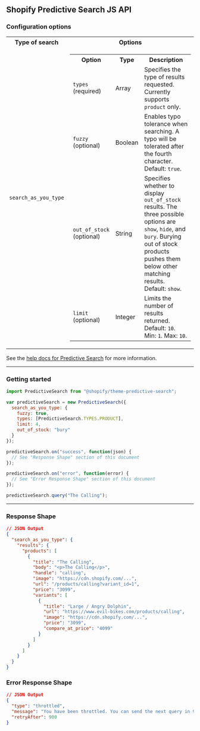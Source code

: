 ## Shopify Predictive Search JS API

### Configuration options 

<table>
  <tr>
    <th width="30%">Type of search</th>
    <th>Options</th>
  </tr>
  <tr>
    <td><code>search_as_you_type</code></td>
    <td>
      <table>
        <tr>
          <th width="30%">Option</th>
          <th>Type</th>
          <th>Description</th>
        </tr>
        <tr>
          <td><code>types</code> (required)</td>
          <td>Array</td>
          <td>Specifies the type of results requested. Currently supports <code>product</code> only.</td>
        </tr>
        <tr>
          <td><code>fuzzy</code> (optional)</td>
          <td>Boolean</td>
          <td>Enables typo tolerance when searching. A typo will be tolerated after the fourth character. Default: <code>true</code>.</td>
        </tr>
        <tr>
          <td><code>out_of_stock</code> (optional)</td>
          <td>String</td>
          <td>Specifies whether to display <code>out_of_stock</code> results. The three possible options are <code>show</code>, <code>hide</code>, and <code>bury</code>. Burying out of stock products pushes them below other matching results.  Default: <code>show</code>.</td>
        </tr>
        <tr>
          <td><code>limit</code> (optional)</td>
          <td>Integer</td>
          <td>Limits the number of results returned. Default: <code>10</code>. Min:  <code>1</code>. Max: <code>10</code>.</td>
        </tr>
      </table>
    </td>
  </tr>
</table>

See the [help docs for Predictive Search](https://help.shopify.com/en/themes/development/predictive-search) for more information.

---

### Getting started

```javascript
import PredictiveSearch from "@shopify/theme-predictive-search";

var predictiveSearch = new PredictiveSearch({
  search_as_you_type: {
    fuzzy: true,
    types: [PredictiveSearch.TYPES.PRODUCT],
    limit: 4,
    out_of_stock: "bury"
  }
});

predictiveSearch.on("success", function(json) {
  // See "Response Shape" section of this document
});

predictiveSearch.on("error", function(error) {
  // See "Error Response Shape" section of this document
});

predictiveSearch.query("The Calling");
```

---

### Response Shape

```json
// JSON Output
{
  "search_as_you_type": {
    "results": {
      "products": [
        {
          "title": "The Calling",
          "body": "<p>The Calling</p>",
          "handle": "calling",
          "image": "https://cdn.shopify.com/...",
          "url": "/products/calling?variant_id=1",
          "price": "3099",
          "variants": [
            {
              "title": "Large / Angry Dolphin",
              "url": "https://www.evil-bikes.com/products/calling",
              "image": "https://cdn.shopify.com/...",
              "price": "3099",
              "compare_at_price": "4099"
            }
          ]
        }
      ]
    }
  }
}
```

### Error Response Shape

```json
// JSON Output
{
  "type": "throttled",
  "message": "You have been throttled. You can send the next query in 900 milliseconds",
  "retryAfter": 900
}
```
